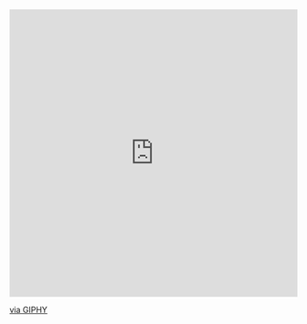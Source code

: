 <div style="width:100%;height:0;padding-bottom:100%;position:relative;">
<iframe src="https://giphy.com/embed/6rBtU3xUwKVo4l2Rj0" width="100%" height="100%" style="position:absolute" frameBorder="0" class="giphy-embed" allowFullScreen></iframe>
</div>
<p>
<a href="https://giphy.com/gifs/wow-movpicsho-moving-picture-show-6rBtU3xUwKVo4l2Rj0">via GIPHY</a>
</p>
